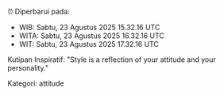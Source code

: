 ⏰ Diperbarui pada:
- WIB: Sabtu, 23 Agustus 2025 15.32.16 UTC
- WITA: Sabtu, 23 Agustus 2025 16.32.16 UTC
- WIT: Sabtu, 23 Agustus 2025 17.32.16 UTC

Kutipan Inspiratif:
"Style is a reflection of your attitude and your personality."


Kategori: attitude

